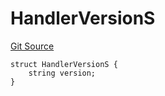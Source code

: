 # HandlerVersionS
[Git Source](https://github.com/thrackle-io/tron/blob/1e4e061752cea9c86408a9ccfc7ebc0d0de4bb9a/src/client/token/handler/diamond/RuleStorage.sol)


```solidity
struct HandlerVersionS {
    string version;
}
```

